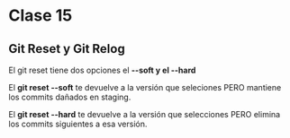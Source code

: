 # Clase 15 

## Git Reset y Git Relog

El git reset tiene dos opciones el __--soft y el --hard__

El __git reset --soft__ te devuelve a la versión que seleciones PERO mantiene los commits dañados en staging. 

El __git reset --hard__ te devuelve a la versión que selecciones PERO elimina los commits siguientes a esa versión. 